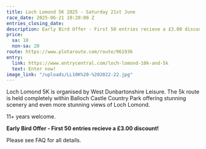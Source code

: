```yaml
---
title: Loch Lomond 5K 2025 - Saturday 21st June
race_date: 2025-06-21 10:20:00 Z
entries_closing_date: 
description: Early Bird Offer - First 50 entries recieve a £3.00 discount
price:
  sa: 18
  non-sa: 20
route: https://www.plotaroute.com/route/961936
entry:
  link: https://www.entrycentral.com/loch-lomond-10k-and-5k
  text: Enter now!
image_link: "/uploads/LL10K%20-%202022-22.jpg"
---
```


Loch Lomond 5K is organised by West Dunbartonshire Leisure. The 5k route is held completely within Balloch Castle Country Park offering stunning     scenery and even more stunning views of Loch Lomond.

11\+ years welcome.

**Early Bird Offer - First 50 entries recieve a £3.00 discount!**

Please see FAQ for all details.